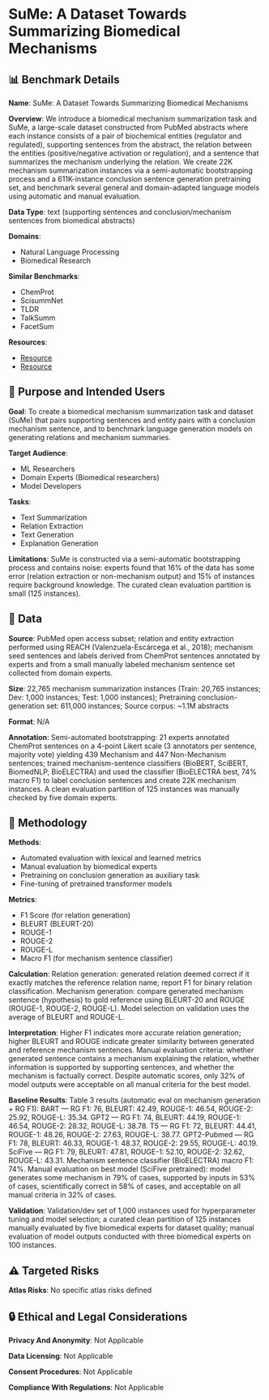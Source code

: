 # SuMe: A Dataset Towards Summarizing Biomedical Mechanisms

## 📊 Benchmark Details

**Name**: SuMe: A Dataset Towards Summarizing Biomedical Mechanisms

**Overview**: We introduce a biomedical mechanism summarization task and SuMe, a large-scale dataset constructed from PubMed abstracts where each instance consists of a pair of biochemical entities (regulator and regulated), supporting sentences from the abstract, the relation between the entities (positive/negative activation or regulation), and a sentence that summarizes the mechanism underlying the relation. We create 22K mechanism summarization instances via a semi-automatic bootstrapping process and a 611K-instance conclusion sentence generation pretraining set, and benchmark several general and domain-adapted language models using automatic and manual evaluation.

**Data Type**: text (supporting sentences and conclusion/mechanism sentences from biomedical abstracts)

**Domains**:
- Natural Language Processing
- Biomedical Research

**Similar Benchmarks**:
- ChemProt
- ScisummNet
- TLDR
- TalkSumm
- FacetSum

**Resources**:
- [Resource](https://arxiv.org/abs/2205.04652)
- [Resource](https://pubmed.ncbi.nlm.nih.gov)

## 🎯 Purpose and Intended Users

**Goal**: To create a biomedical mechanism summarization task and dataset (SuMe) that pairs supporting sentences and entity pairs with a conclusion mechanism sentence, and to benchmark language generation models on generating relations and mechanism summaries.

**Target Audience**:
- ML Researchers
- Domain Experts (Biomedical researchers)
- Model Developers

**Tasks**:
- Text Summarization
- Relation Extraction
- Text Generation
- Explanation Generation

**Limitations**: SuMe is constructed via a semi-automatic bootstrapping process and contains noise: experts found that 16% of the data has some error (relation extraction or non-mechanism output) and 15% of instances require background knowledge. The curated clean evaluation partition is small (125 instances).

## 💾 Data

**Source**: PubMed open access subset; relation and entity extraction performed using REACH (Valenzuela-Escárcega et al., 2018); mechanism seed sentences and labels derived from ChemProt sentences annotated by experts and from a small manually labeled mechanism sentence set collected from domain experts.

**Size**: 22,765 mechanism summarization instances (Train: 20,765 instances; Dev: 1,000 instances; Test: 1,000 instances); Pretraining conclusion-generation set: 611,000 instances; Source corpus: ~1.1M abstracts

**Format**: N/A

**Annotation**: Semi-automated bootstrapping: 21 experts annotated ChemProt sentences on a 4-point Likert scale (3 annotators per sentence, majority vote) yielding 439 Mechanism and 447 Non-Mechanism sentences; trained mechanism-sentence classifiers (BioBERT, SciBERT, BiomedNLP, BioELECTRA) and used the classifier (BioELECTRA best, 74% macro F1) to label conclusion sentences and create 22K mechanism instances. A clean evaluation partition of 125 instances was manually checked by five domain experts.

## 🔬 Methodology

**Methods**:
- Automated evaluation with lexical and learned metrics
- Manual evaluation by biomedical experts
- Pretraining on conclusion generation as auxiliary task
- Fine-tuning of pretrained transformer models

**Metrics**:
- F1 Score (for relation generation)
- BLEURT (BLEURT-20)
- ROUGE-1
- ROUGE-2
- ROUGE-L
- Macro F1 (for mechanism sentence classifier)

**Calculation**: Relation generation: generated relation deemed correct if it exactly matches the reference relation name; report F1 for binary relation classification. Mechanism generation: compare generated mechanism sentence (hypothesis) to gold reference using BLEURT-20 and ROUGE (ROUGE-1, ROUGE-2, ROUGE-L). Model selection on validation uses the average of BLEURT and ROUGE-L.

**Interpretation**: Higher F1 indicates more accurate relation generation; higher BLEURT and ROUGE indicate greater similarity between generated and reference mechanism sentences. Manual evaluation criteria: whether generated sentence contains a mechanism explaining the relation, whether information is supported by supporting sentences, and whether the mechanism is factually correct. Despite automatic scores, only 32% of model outputs were acceptable on all manual criteria for the best model.

**Baseline Results**: Table 3 results (automatic eval on mechanism generation + RG F1): BART — RG F1: 76, BLEURT: 42.49, ROUGE-1: 46.54, ROUGE-2: 25.92, ROUGE-L: 35.34. GPT2 — RG F1: 74, BLEURT: 44.19, ROUGE-1: 46.54, ROUGE-2: 28.32, ROUGE-L: 38.78. T5 — RG F1: 72, BLEURT: 44.41, ROUGE-1: 48.26, ROUGE-2: 27.63, ROUGE-L: 38.77. GPT2-Pubmed — RG F1: 78, BLEURT: 46.33, ROUGE-1: 48.37, ROUGE-2: 29.55, ROUGE-L: 40.19. SciFive — RG F1: 79, BLEURT: 47.81, ROUGE-1: 52.10, ROUGE-2: 32.62, ROUGE-L: 43.31. Mechanism sentence classifier (BioELECTRA) macro F1: 74%. Manual evaluation on best model (SciFive pretrained): model generates some mechanism in 79% of cases, supported by inputs in 53% of cases, scientifically correct in 58% of cases, and acceptable on all manual criteria in 32% of cases.

**Validation**: Validation/dev set of 1,000 instances used for hyperparameter tuning and model selection; a curated clean partition of 125 instances manually evaluated by five biomedical experts for dataset quality; manual evaluation of model outputs conducted with three biomedical experts on 100 instances.

## ⚠️ Targeted Risks

**Atlas Risks**:
No specific atlas risks defined

## 🔒 Ethical and Legal Considerations

**Privacy And Anonymity**: Not Applicable

**Data Licensing**: Not Applicable

**Consent Procedures**: Not Applicable

**Compliance With Regulations**: Not Applicable
